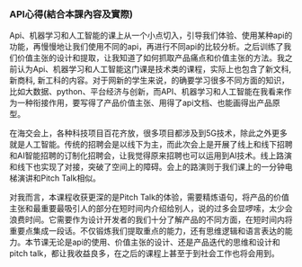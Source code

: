 ### API心得(結合本課內容及實際) 

Api、机器学习和人工智能的课上从一个小点切入，引导我们体验、使用某种api的功能，再慢慢地让我们使用不同的api，再进行不同api的比较分析。之后训练了我们价值主张的设计和提取，让我知道了如何抓取产品痛点和价值主张的方法。我之前认为Api、机器学习和人工智能这门课是技术类的课程，实际上也包含了新文科, 新商科, 新工科的内容。对于网新的学生来说，的确要学习很多不同方面的知识，比如大数据、python、平台经济与创新，而API、机器学习和人工智能在我看来作为一种衔接作用，要写得了产品价值主张、用得了api文档、也能画得出产品原型。

在海交会上，各种科技项目百花齐放，很多项目都涉及到5G技术，除此之外更多就是人工智能。传统的招聘会是以线下为主，而此次会上是开展了线上和线下招聘和AI智能招聘的订制化招聘会，让我觉得原来招聘也可以运用到AI技术。线上路演和线下也实现了对接，突破了空间上的障碍。会上的路演则于我们课上的一分钟电梯演讲和Pitch Talk相似。

对我而言，本课程收获更深的是Pitch Talk的体验，需要精炼语句，将产品的价值主张和最重要最吸引人的部分在短时间内介绍给别人，说的过多会显啰嗦，太少会浪费时间。它需要作为设计开发者的我们十分了解产品的不同方面，在短时间内将重要点集成一段话。不仅锻炼我们提取重点的能力，还有思维逻辑和语言表达的能力。本节课无论是api的使用、价值主张的设计、还是产品迭代的思维和设计和pitch talk，都让我收益良多，在之后的课程上甚至于到社会工作也将会用到。
